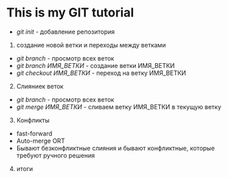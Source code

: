 # This is my GIT tutorial

* *git init* - добавление репозитория

1. создание новой ветки и переходы между ветками
* *git branch* - просмотр всех веток
* *git branch ИМЯ_ВЕТКИ* - создание ветки ИМЯ_ВЕТКИ
* *git checkout ИМЯ_ВЕТКИ* - переход на ветку ИМЯ_ВЕТКИ

2. Слияниек веток
* *git branch* - просмотр всех веток
* *git merge ИМЯ_ВЕТКИ*  - сливаем ветку ИМЯ_ВЕТКИ в текущую ветку

3. Конфликты
* fast-forward
* Auto-merge ORT
* Бывают безконфликтные слияния и бывают конфликтные, которые требуют ручного решения

4. итоги